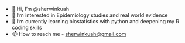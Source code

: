 - 👋 Hi, I’m @sherwinkuah
- 👀 I’m interested in Epidemiology studies and real world evidence
- 🌱 I’m currently learning biostatistics with python and deepening my R coding skills
- 📫 How to reach me - sherwinkuah@gmail.com

<!---
sherwinkuah/sherwinkuah is a ✨ special ✨ repository because its `README.md` (this file) appears on your GitHub profile.
You can click the Preview link to take a look at your changes.
--->
